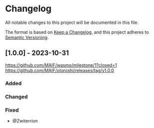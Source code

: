 # Changelog

All notable changes to this project will be documented in this file.

The format is based on [Keep a Changelog](https://keepachangelog.com/en/1.0.0/), and this project adheres to [Semantic Versioning](https://semver.org/spec/v2.0.0.html).


## [1.0.0] - 2023-10-31

https://github.com/MAIF/wasmo/milestone/1?closed=1
https://github.com/MAIF/otoroshi/releases/tag/v1.0.0

### Added



### Changed



### Fixed 



* @Zwiterrion 
